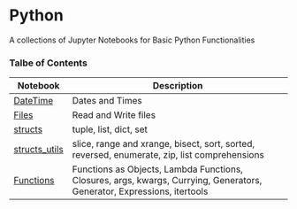# Python
A collections of Jupyter Notebooks for Basic Python Functionalities

### Talbe of Contents ###
|Notebook|Description|
|--------------|-----------------------------------|
|[DateTime](./datetime.ipynb)|Dates and Times|
|[Files](./files.ipynb)|Read and Write files|
|[structs](./structs.ipynb)|tuple, list, dict, set|
|[structs_utils](./structs_utils.ipynb)|slice, range and xrange, bisect, sort, sorted, reversed, enumerate, zip, list comprehensions|
|[Functions](./functions.ipynb)|Functions as Objects, Lambda Functions, Closures, args, kwargs, Currying, Generators, Generator, Expressions, itertools|

